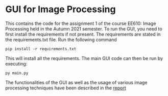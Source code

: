 # GUI for Image Processing #
This contains the code for the assignment 1 of the course EE610: Image Processing held in the Autumn 2021 semester. To 
run the GUI, you need to first install the requirements if not present. The requirements are stated in the 
requirements.txt file. 
Run the following command
<pre><code>pip install -r requirements.txt
</code></pre>

This will install all the requirements. The main GUI code can then be run by executing:
<pre><code>py main.py
</code></pre>

The functionalities of the GUI as well as the usage of various image processing techniques have been described in the 
[report](EE610_GUI_Assignment%20(1).pdf)
